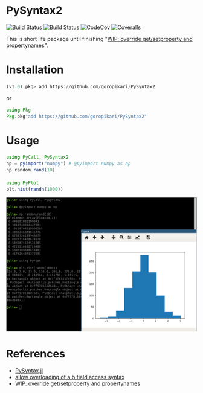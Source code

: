 # PySyntax2

[![Build Status](https://travis-ci.com/goropikari/PySyntax2.jl.svg?branch=master)](https://travis-ci.com/goropikari/PySyntax2.jl)
[![Build Status](https://ci.appveyor.com/api/projects/status/github/goropikari/PySyntax2.jl?svg=true)](https://ci.appveyor.com/project/goropikari/PySyntax2-jl)
[![CodeCov](https://codecov.io/gh/goropikari/PySyntax2.jl/branch/master/graph/badge.svg)](https://codecov.io/gh/goropikari/PySyntax2.jl)
[![Coveralls](https://coveralls.io/repos/github/goropikari/PySyntax2.jl/badge.svg?branch=master)](https://coveralls.io/github/goropikari/PySyntax2.jl?branch=master)

This is short life package until finishing "[WIP: override get/setproperty and propertynames](https://github.com/JuliaPy/PyCall.jl/pull/517)".

# Installation
```julia
(v1.0) pkg> add https://github.com/goropikari/PySyntax2
```
or
```julia
using Pkg
Pkg.pkg"add https://github.com/goropikari/PySyntax2"
```

# Usage
```julia
using PyCall, PySyntax2
np = pyimport("numpy") # @pyimport numpy as np
np.random.rand(10)

using PyPlot
plt.hist(randn(1000))
```

![pysyntax](pic/pysyntax.png)


# References
- [PySyntax.jl](https://github.com/kdheepak/PySyntax.jl)
- [allow overloading of a.b field access syntax](https://github.com/JuliaLang/julia/issues/1974)
- [WIP: override get/setproperty and propertynames](https://github.com/JuliaPy/PyCall.jl/pull/517)
